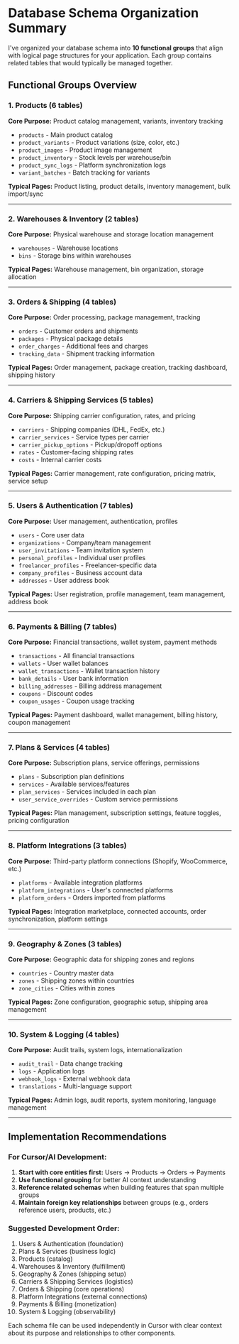 # Database Schema Organization Summary

I've organized your database schema into **10 functional groups** that align with logical page structures for your application. Each group contains related tables that would typically be managed together.

## Functional Groups Overview

### 1. **Products** (6 tables)
**Core Purpose:** Product catalog management, variants, inventory tracking
- `products` - Main product catalog
- `product_variants` - Product variations (size, color, etc.)
- `product_images` - Product image management
- `product_inventory` - Stock levels per warehouse/bin
- `product_sync_logs` - Platform synchronization logs
- `variant_batches` - Batch tracking for variants

**Typical Pages:** Product listing, product details, inventory management, bulk import/sync

---

### 2. **Warehouses & Inventory** (2 tables)
**Core Purpose:** Physical warehouse and storage location management
- `warehouses` - Warehouse locations
- `bins` - Storage bins within warehouses

**Typical Pages:** Warehouse management, bin organization, storage allocation

---

### 3. **Orders & Shipping** (4 tables)
**Core Purpose:** Order processing, package management, tracking
- `orders` - Customer orders and shipments
- `packages` - Physical package details
- `order_charges` - Additional fees and charges
- `tracking_data` - Shipment tracking information

**Typical Pages:** Order management, package creation, tracking dashboard, shipping history

---

### 4. **Carriers & Shipping Services** (5 tables)
**Core Purpose:** Shipping carrier configuration, rates, and pricing
- `carriers` - Shipping companies (DHL, FedEx, etc.)
- `carrier_services` - Service types per carrier
- `carrier_pickup_options` - Pickup/dropoff options
- `rates` - Customer-facing shipping rates
- `costs` - Internal carrier costs

**Typical Pages:** Carrier management, rate configuration, pricing matrix, service setup

---

### 5. **Users & Authentication** (7 tables)
**Core Purpose:** User management, authentication, profiles
- `users` - Core user data
- `organizations` - Company/team management
- `user_invitations` - Team invitation system
- `personal_profiles` - Individual user profiles
- `freelancer_profiles` - Freelancer-specific data
- `company_profiles` - Business account data
- `addresses` - User address book

**Typical Pages:** User registration, profile management, team management, address book

---

### 6. **Payments & Billing** (7 tables)
**Core Purpose:** Financial transactions, wallet system, payment methods
- `transactions` - All financial transactions
- `wallets` - User wallet balances
- `wallet_transactions` - Wallet transaction history
- `bank_details` - User bank information
- `billing_addresses` - Billing address management
- `coupons` - Discount codes
- `coupon_usages` - Coupon usage tracking

**Typical Pages:** Payment dashboard, wallet management, billing history, coupon management

---

### 7. **Plans & Services** (4 tables)
**Core Purpose:** Subscription plans, service offerings, permissions
- `plans` - Subscription plan definitions
- `services` - Available services/features
- `plan_services` - Services included in each plan
- `user_service_overrides` - Custom service permissions

**Typical Pages:** Plan management, subscription settings, feature toggles, pricing configuration

---

### 8. **Platform Integrations** (3 tables)
**Core Purpose:** Third-party platform connections (Shopify, WooCommerce, etc.)
- `platforms` - Available integration platforms
- `platform_integrations` - User's connected platforms
- `platform_orders` - Orders imported from platforms

**Typical Pages:** Integration marketplace, connected accounts, order synchronization, platform settings

---

### 9. **Geography & Zones** (3 tables)
**Core Purpose:** Geographic data for shipping zones and regions
- `countries` - Country master data
- `zones` - Shipping zones within countries
- `zone_cities` - Cities within zones

**Typical Pages:** Zone configuration, geographic setup, shipping area management

---

### 10. **System & Logging** (4 tables)
**Core Purpose:** Audit trails, system logs, internationalization
- `audit_trail` - Data change tracking
- `logs` - Application logs
- `webhook_logs` - External webhook data
- `translations` - Multi-language support

**Typical Pages:** Admin logs, audit reports, system monitoring, language management

---

## Implementation Recommendations

### For Cursor/AI Development:
1. **Start with core entities first:** Users → Products → Orders → Payments
2. **Use functional grouping** for better AI context understanding
3. **Reference related schemas** when building features that span multiple groups
4. **Maintain foreign key relationships** between groups (e.g., orders reference users, products, etc.)

### Suggested Development Order:
1. Users & Authentication (foundation)
2. Plans & Services (business logic)
3. Products (catalog)
4. Warehouses & Inventory (fulfillment)
5. Geography & Zones (shipping setup)
6. Carriers & Shipping Services (logistics)
7. Orders & Shipping (core operations)
8. Platform Integrations (external connections)
9. Payments & Billing (monetization)
10. System & Logging (observability)

Each schema file can be used independently in Cursor with clear context about its purpose and relationships to other components.